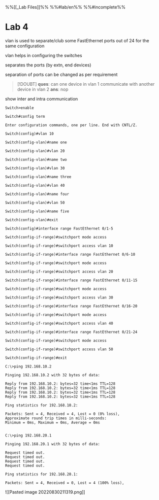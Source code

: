 %%[[_Lab Files]]%%
%%#lab/en%% 
%%#incomplete%% 
# Lab 4 
vlan is used to separate/club some FastEthernet ports out of 24 for the same configuration

vlan helps in configuring the switches 

separates the ports (by extn, end devices)

separation of ports can be changed as per requirement

>[!DOUBT]
>**ques**: can one device in vlan 1 communicate with another device in vlan 2
>**ans**: nop

show inter and intra communication

```plain
Switch>enable

Switch#config term

Enter configuration commands, one per line. End with CNTL/Z.

Switch(config)#vlan 10

Switch(config-vlan)#name one

Switch(config-vlan)#vlan 20

Switch(config-vlan)#name two

Switch(config-vlan)#vlan 30

Switch(config-vlan)#name three

Switch(config-vlan)#vlan 40

Switch(config-vlan)#name four

Switch(config-vlan)#vlan 50

Switch(config-vlan)#name five

Switch(config-vlan)#exit

Switch(config)#interface range FastEthernet 0/1-5

Switch(config-if-range)#switchport mode access

Switch(config-if-range)#switchport access vlan 10

Switch(config-if-range)#interface range FastEthernet 0/6-10

Switch(config-if-range)#switchport mode access

Switch(config-if-range)#switchport access vlan 20

Switch(config-if-range)#interface range FastEthernet 0/11-15

Switch(config-if-range)#switchport mode access

Switch(config-if-range)#switchport access vlan 30

Switch(config-if-range)#interface range FastEthernet 0/16-20

Switch(config-if-range)#switchport mode access

Switch(config-if-range)#switchport access vlan 40

Switch(config-if-range)#interface range FastEthernet 0/21-24

Switch(config-if-range)#switchport mode access

Switch(config-if-range)#switchport access vlan 50

Switch(config-if-range)#exit
```

```plain
C:\>ping 192.168.10.2

Pinging 192.168.10.2 with 32 bytes of data:

Reply from 192.168.10.2: bytes=32 time<1ms TTL=128
Reply from 192.168.10.2: bytes=32 time<1ms TTL=128
Reply from 192.168.10.2: bytes=32 time<1ms TTL=128
Reply from 192.168.10.2: bytes=32 time<1ms TTL=128

Ping statistics for 192.168.10.2:

Packets: Sent = 4, Received = 4, Lost = 0 (0% loss),
Approximate round trip times in milli-seconds:
Minimum = 0ms, Maximum = 0ms, Average = 0ms


C:\>ping 192.168.20.1

Pinging 192.168.20.1 with 32 bytes of data:
  
Request timed out.
Request timed out.
Request timed out.
Request timed out.

Ping statistics for 192.168.20.1:

Packets: Sent = 4, Received = 0, Lost = 4 (100% loss),
```

![[Pasted image 20220830211319.png]]